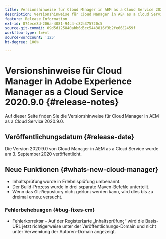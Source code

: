 ```yaml
---
title: Versionshinweise für Cloud Manager in AEM as a Cloud Service 2020.9.0
description: Versionshinweise für Cloud Manager in AEM as a Cloud Service 2020.9.0
feature: Release Information
exl-id: 874ece8d-206a-4081-94c4-c82a375720c5
source-git-commit: 09d5d125840abb6d6cc5443816f3b2fe6602459f
workflow-type: tm+mt
source-wordcount: '125'
ht-degree: 100%

---
```


# Versionshinweise für Cloud Manager in Adobe Experience Manager as a Cloud Service 2020.9.0 {#release-notes}

Auf dieser Seite finden Sie die Versionshinweise für Cloud Manager in AEM as a Cloud Service 2020.9.0.

## Veröffentlichungsdatum {#release-date}

Die Version 2020.9.0 von Cloud Manager in AEM as a Cloud Service wurde am 3. September 2020 veröffentlicht.

## Neue Funktionen {#whats-new-cloud-manager}

* Inhaltsprüfung wurde in Erlebnisprüfung umbenannt.
* Der Build-Prozess wurde in drei separate Maven-Befehle unterteilt.
* Wenn das Git-Repository nicht geklont werden kann, wird dies bis zu dreimal erneut versucht.

### Fehlerbehebungen {#bug-fixes-cm}

* Fehlerkorrektur – Auf der Registerkarte „Inhaltsprüfung“ wird die Basis-URL jetzt richtigerweise unter der Veröffentlichungs-Domain und nicht unter Verwendung der Autoren-Domain angezeigt.
